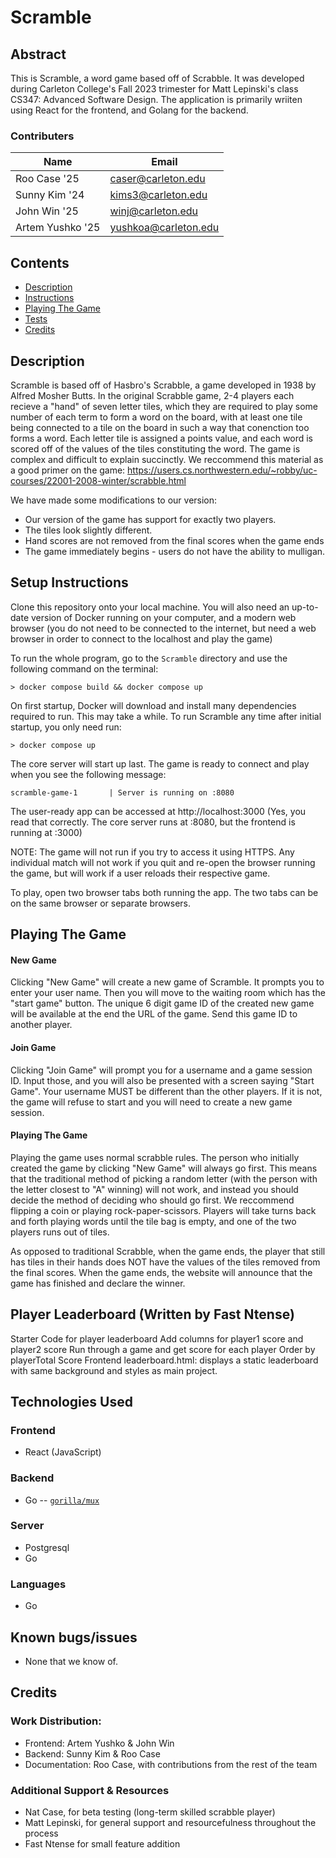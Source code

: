 # Scramble

## Abstract
This is Scramble, a word game based off of Scrabble. It was developed during Carleton College's Fall 2023 trimester for Matt Lepinski's class CS347: Advanced Software Design. The application is primarily wriiten using React for the frontend, and Golang for the backend. 

### Contributers
|Name|Email|  
|----|-----|  
|Roo Case '25|caser@carleton.edu|
|Sunny Kim '24|kims3@carleton.edu|
|John Win '25|winj@carleton.edu|
|Artem Yushko '25|yushkoa@carleton.edu|

## Contents
- [Description](#description)
- [Instructions](#Setup-instructions)
- [Playing The Game](#Playing-The-Game)
- [Tests](#tests)
- [Credits](#credits)

## Description

Scramble is based off of Hasbro's Scrabble, a game developed in 1938 by Alfred Mosher Butts. In the original Scrabble game, 2-4 players each recieve a "hand" of seven letter tiles, which they are required to play some number of each term to form a word on the board, with at least one tile being connected to a tile on the board in such a way that conenction too forms a word. Each letter tile is assigned a points value, and each word is scored off of the values of the tiles constituting the word. The game is complex and difficult to explain succinctly. We reccommend this material as a good primer on the game: https://users.cs.northwestern.edu/~robby/uc-courses/22001-2008-winter/scrabble.html

We have made some modifications to our version:
- Our version of the game has support for exactly two players. 
- The tiles look slightly different. 
- Hand scores are not removed from the final scores when the game ends
- The game immediately begins - users do not have the ability to mulligan. 

## Setup Instructions

Clone this repository onto your local machine. You will also need an up-to-date version of Docker running on your computer, and a modern web browser (you do not need to be connected to the internet, but need a web browser in order to connect to the localhost and play the game)

To run the whole program, go to the `Scramble` directory and use the following command on the terminal:

```terminal
> docker compose build && docker compose up
```

On first startup, Docker will download and install many dependencies required to run. This may take a while. To run Scramble any time after initial startup, you only need run:

```terminal
> docker compose up
```

The core server will start up last. The game is ready to connect and play when you see the following message:
```
scramble-game-1       | Server is running on :8080
```

The user-ready app can be accessed at http://localhost:3000 (Yes, you read that correctly. The core server runs at :8080, but the frontend is running at :3000)

NOTE: The game will not run if you try to access it using HTTPS. Any individual match will not work if you quit and re-open the browser running the game, but will work if a user reloads their respective game.  

To play, open two browser tabs both running the app. The two tabs can be on the same browser or separate browsers. 

## Playing The Game

#### New Game

Clicking "New Game" will create a new game of Scramble. It prompts you to enter your user name. Then you will move to the waiting room which has the "start game" button. The unique 6 digit game ID of the created new game will be available at the end the URL of the game. Send this game ID to another player.

#### Join Game

Clicking "Join Game" will prompt you for a username and a game session ID. Input those, and you will also be presented with a screen saying "Start Game". Your username MUST be different than the other players. If it is not, the game will refuse to start and you will need to create a new game session. 

#### Playing The Game

Playing the game uses normal scrabble rules. The person who initially created the game by clicking "New Game" will always go first. This means that the traditional method of picking a random letter (with the person with the letter closest to "A" winning) will not work, and instead you should decide the method of deciding who should go first. We reccommend flipping a coin or playing rock-paper-scissors. Players will take turns back and forth playing words until the tile bag is empty, and one of the two players runs out of tiles. 

As opposed to traditional Scrabble, when the game ends, the player that still has tiles in their hands does NOT have the values of the tiles removed from the final scores. When the game ends, the website will announce that the game has finished and declare the winner. 


## Player Leaderboard (Written by Fast Ntense)
Starter Code for player leaderboard
Add columns for player1 score and player2 score
Run through a game and get score for each player 
Order by playerTotal Score
Frontend
leaderboard.html: displays a static leaderboard with same background and styles
as main project. 

## Technologies Used
### Frontend
- React (JavaScript)

### Backend
-  Go
-- [`gorilla/mux`](https://github.com/gorilla/mux)

### Server
- Postgresql
- Go

### Languages 
- Go

## Known bugs/issues
- None that we know of.

## Credits

### Work Distribution:
- Frontend: Artem Yushko & John Win
- Backend: Sunny Kim & Roo Case
- Documentation: Roo Case, with contributions from the rest of the team

### Additional Support & Resources
- Nat Case, for beta testing (long-term skilled scrabble player)
- Matt Lepinski, for general support and resourcefulness throughout the process
- Fast Ntense for small feature addition

